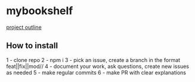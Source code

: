 # mybookshelf

[project outline](https://docs.google.com/presentation/d/1gZxbguWTC9f97ecUPsUD4MMj86L3xcJDOXewjF-T1U0/edit#slide=id.p)

## How to install
1 - clone repo
2 - npm i
3 - pick an issue, create a branch in the format feat||fix||mod/<featurename>/<yourname>
4 - document your work, ask questions, create new issues as needed
5 - make regular commits
6 - make PR with clear explanations